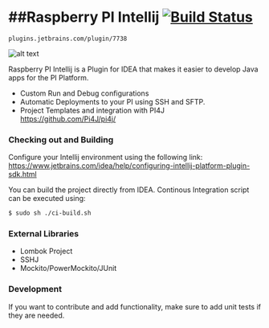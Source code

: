 ##Raspberry PI Intellij [![Build Status](https://travis-ci.org/asebak/raspberrypi-intellij.svg?branch=master)](https://travis-ci.org/asebak/raspberrypi-intellij)
========================================

```
plugins.jetbrains.com/plugin/7738
```

![alt text][logo]

Raspberry PI Intellij is a Plugin for IDEA that makes it easier to develop Java apps for the PI Platform.

  - Custom Run and Debug configurations
  - Automatic Deployments to your PI using SSH and SFTP.
  - Project Templates and integration with PI4J https://github.com/Pi4J/pi4j/



### Checking out and Building

Configure your Intellij environment using the following link: https://www.jetbrains.com/idea/help/configuring-intellij-platform-plugin-sdk.html

You can build the project directly from IDEA.  Continous Integration script can be executed using:
```sh
$ sudo sh ./ci-build.sh
```

### External Libraries
* Lombok Project
* SSHJ
* Mockito/PowerMockito/JUnit

### Development

If you want to contribute and add functionality, make sure to add unit tests if they are needed.

[logo]: https://raw.githubusercontent.com/asebak/raspberrypi-intellij/master/sample.jpg
"Sample Build Output"

